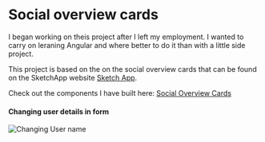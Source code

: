 # Social overview cards
I began working on theis project after I left my employment. I wanted to carry on leraning Angular and where better to do it than with a little side project.

This project is based on the on the social overview cards that can be found on the SketchApp website [Sketch App](https://www.sketchapp.com/#symbols).

Check out the components I have built here: [Social Overview Cards](http://kelham.co/social-overview-cards/index.html)

#### Changing user details in form

![Changing User name](http://kelham.co/github/change_name.gif)
